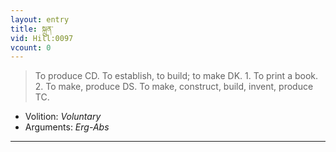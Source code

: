 ```yaml
---
layout: entry
title: སྐྲུན་
vid: Hill:0097
vcount: 0
---
```

> To produce CD\. To establish, to build; to make DK\. 1\. To print a book\. 2\. To make, produce DS\. To make, construct, build, invent, produce TC\.

* Volition: _Voluntary_
* Arguments: _Erg-Abs_

---

